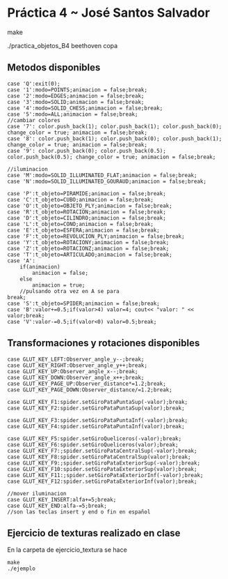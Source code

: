# Práctica 4 ~ José Santos Salvador 

make   

./practica_objetos_B4 beethoven copa

## Metodos disponibles

	case 'Q':exit(0);
	case '1':modo=POINTS;animacion = false;break;
	case '2':modo=EDGES;animacion = false;break;
	case '3':modo=SOLID;animacion = false;break;
	case '4':modo=SOLID_CHESS;animacion = false;break;
	case '5':modo=ALL;animacion = false;break;
	//cambiar colores
	case '7': color.push_back(1); color.push_back(1); color.push_back(0); change_color = true; animacion = false;break;
	case '8': color.push_back(1); color.push_back(0); color.push_back(1); change_color = true; animacion = false;break;
	case '9': color.push_back(0); color.push_back(0.5); color.push_back(0.5); change_color = true; animacion = false;break;

	//iluminacion
	case 'M':modo=SOLID_ILLUMINATED_FLAT;animacion = false;break;
    case 'N':modo=SOLID_ILLUMINATED_GOURAUD;animacion = false;break;

	case 'P':t_objeto=PIRAMIDE;animacion = false;break;
	case 'C':t_objeto=CUBO;animacion = false;break;
	case 'O':t_objeto=OBJETO_PLY;animacion = false;break;	
	case 'R':t_objeto=ROTACION;animacion = false;break;
	case 'D':t_objeto=CILINDRO;animacion = false;break;
	case 'L':t_objeto=CONO;animacion = false;break;
	case 'E':t_objeto=ESFERA;animacion = false;break;
	case 'F':t_objeto=REVOLUCION_PLY;animacion = false;break;
	case 'Y':t_objeto=ROTACIONY;animacion = false;break;
	case 'Z':t_objeto=ROTACIONZ;animacion = false;break;
    case 'T':t_objeto=ARTICULADO;animacion = false;break;
	case 'A':
		if(animacion)
			animacion = false;
		else
			animacion = true;
		//pulsando otra vez en A se para
	break;
	case 'S':t_objeto=SPIDER;animacion = false;break;
 	case 'B':valor+=0.5;if(valor>4) valor=4; cout<< "valor: " << valor;break;
	case 'V':valor-=0.5;if(valor<0) valor=0.5;break; 


## Transformaciones y rotaciones disponibles

	case GLUT_KEY_LEFT:Observer_angle_y--;break;
	case GLUT_KEY_RIGHT:Observer_angle_y++;break;
	case GLUT_KEY_UP:Observer_angle_x--;break;
	case GLUT_KEY_DOWN:Observer_angle_x++;break;
	case GLUT_KEY_PAGE_UP:Observer_distance*=1.2;break;
	case GLUT_KEY_PAGE_DOWN:Observer_distance/=1.2;break;

	case GLUT_KEY_F1:spider.setGiroPataPuntaSup(-valor);break;
	case GLUT_KEY_F2:spider.setGiroPataPuntaSup(valor);break;

	case GLUT_KEY_F3:spider.setGiroPataPuntaInf(-valor);break;
	case GLUT_KEY_F4:spider.setGiroPataPuntaInf(valor);break;

	case GLUT_KEY_F5:spider.setGiroQueliceros(-valor);break;
	case GLUT_KEY_F6:spider.setGiroQueliceros(valor);break;
	case GLUT_KEY_F7:;spider.setGiroPataCentralSup(-valor);break;
	case GLUT_KEY_F8:spider.setGiroPataCentralSup(valor);break;
	case GLUT_KEY_F9:;spider.setGiroPataExteriorSup(-valor);break;
	case GLUT_KEY_F10:spider.setGiroPataExteriorSup(valor);break;
	case GLUT_KEY_F11:;spider.setGiroPataExteriorInf(-valor);break;
	case GLUT_KEY_F12:spider.setGiroPataExteriorInf(valor);break;

	//mover iluminacion
	case GLUT_KEY_INSERT:alfa+=5;break;
	case GLUT_KEY_END:alfa-=5;break;
	//son las teclas insert y end o fin en español

## Ejercicio de texturas realizado en clase

En la carpeta de ejercicio_textura se hace

	make
	./ejemplo

